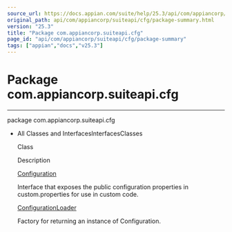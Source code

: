 ```yaml
---
source_url: https://docs.appian.com/suite/help/25.3/api/com/appiancorp/suiteapi/cfg/package-summary.html
original_path: api/com/appiancorp/suiteapi/cfg/package-summary.html
version: "25.3"
title: "Package com.appiancorp.suiteapi.cfg"
page_id: "api/com/appiancorp/suiteapi/cfg/package-summary"
tags: ["appian","docs","v25.3"]
---
```



# Package com.appiancorp.suiteapi.cfg

* * *

package com.appiancorp.suiteapi.cfg

-   All Classes and InterfacesInterfacesClasses

    Class

    Description

    [Configuration](Configuration.html "interface in com.appiancorp.suiteapi.cfg")

    Interface that exposes the public configuration properties in custom.properties for use in custom code.

    [ConfigurationLoader](ConfigurationLoader.html "class in com.appiancorp.suiteapi.cfg")

    Factory for returning an instance of Configuration.